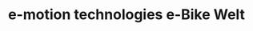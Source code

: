---
title: "e-motion technologies e-Bike Welt"
url: /nuernberg/e-motion-technologies-e-bike-welt/
shop: Fahrrad
---